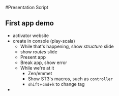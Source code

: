 #Presentation Script

## First app demo
* activator website
* create in console (play-scala)
    - While that's happening, show *structure* slide
    - show *routes* slide
    - Present app
    - Break app, show error
    - While we're at it
        + Zen/emmet
        + Show ST3's macros, such as `controller`
        + `shift`+`cmd`+`k` to change tag
* 